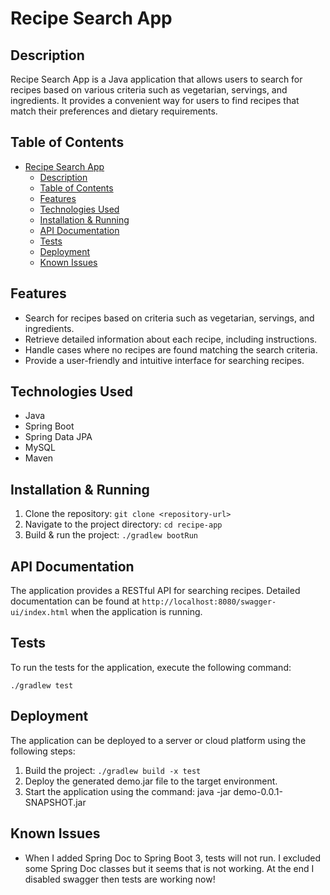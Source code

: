 # Recipe Search App

## Description
Recipe Search App is a Java application that allows users to search for recipes based on various criteria such as vegetarian, servings, and ingredients. It provides a convenient way for users to find recipes that match their preferences and dietary requirements.

## Table of Contents
- [Recipe Search App](#recipe-search-app)
  - [Description](#description)
  - [Table of Contents](#table-of-contents)
  - [Features](#features)
  - [Technologies Used](#technologies-used)
  - [Installation \& Running](#installation--running)
  - [API Documentation](#api-documentation)
  - [Tests](#tests)
  - [Deployment](#deployment)
  - [Known Issues](#known-issues)

## Features
- Search for recipes based on criteria such as vegetarian, servings, and ingredients.
- Retrieve detailed information about each recipe, including instructions.
- Handle cases where no recipes are found matching the search criteria.
- Provide a user-friendly and intuitive interface for searching recipes.

## Technologies Used
- Java
- Spring Boot
- Spring Data JPA
- MySQL
- Maven

## Installation & Running
1. Clone the repository: `git clone <repository-url>`
2. Navigate to the project directory: `cd recipe-app`
3. Build & run the project: `./gradlew bootRun`

## API Documentation
The application provides a RESTful API for searching recipes. Detailed documentation can be found at `http://localhost:8080/swagger-ui/index.html` when the application is running.

## Tests

To run the tests for the application, execute the following command:

```
./gradlew test
```

## Deployment

The application can be deployed to a server or cloud platform using the following steps:

1. Build the project: `./gradlew build -x test`
2. Deploy the generated demo.jar file to the target environment.
3. Start the application using the command: java -jar demo-0.0.1-SNAPSHOT.jar

## Known Issues
- When I added Spring Doc to Spring Boot 3, tests will not run. I excluded some Spring Doc classes but it seems that is not working. At the end I disabled swagger then tests are working now!